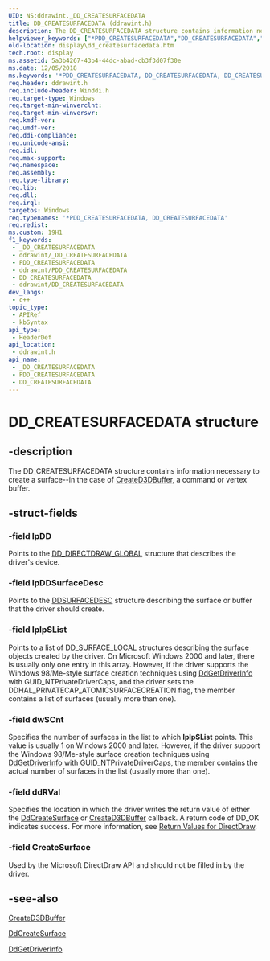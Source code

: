 ```yaml
---
UID: NS:ddrawint._DD_CREATESURFACEDATA
title: DD_CREATESURFACEDATA (ddrawint.h)
description: The DD_CREATESURFACEDATA structure contains information necessary to create a surface--in the case of CreateD3DBuffer, a command or vertex buffer.
helpviewer_keywords: ["*PDD_CREATESURFACEDATA","DD_CREATESURFACEDATA","DD_CREATESURFACEDATA structure [Display Devices]","ddrawint/DD_CREATESURFACEDATA","ddstrcts_bd51b416-f5b7-4a68-833b-7102de67488c.xml","display.dd_createsurfacedata"]
old-location: display\dd_createsurfacedata.htm
tech.root: display
ms.assetid: 5a3b4267-43b4-44dc-abad-cb3f3d07f30e
ms.date: 12/05/2018
ms.keywords: '*PDD_CREATESURFACEDATA, DD_CREATESURFACEDATA, DD_CREATESURFACEDATA structure [Display Devices], ddrawint/DD_CREATESURFACEDATA, ddstrcts_bd51b416-f5b7-4a68-833b-7102de67488c.xml, display.dd_createsurfacedata'
req.header: ddrawint.h
req.include-header: Winddi.h
req.target-type: Windows
req.target-min-winverclnt: 
req.target-min-winversvr: 
req.kmdf-ver: 
req.umdf-ver: 
req.ddi-compliance: 
req.unicode-ansi: 
req.idl: 
req.max-support: 
req.namespace: 
req.assembly: 
req.type-library: 
req.lib: 
req.dll: 
req.irql: 
targetos: Windows
req.typenames: '*PDD_CREATESURFACEDATA, DD_CREATESURFACEDATA'
req.redist: 
ms.custom: 19H1
f1_keywords:
 - _DD_CREATESURFACEDATA
 - ddrawint/_DD_CREATESURFACEDATA
 - PDD_CREATESURFACEDATA
 - ddrawint/PDD_CREATESURFACEDATA
 - DD_CREATESURFACEDATA
 - ddrawint/DD_CREATESURFACEDATA
dev_langs:
 - c++
topic_type:
 - APIRef
 - kbSyntax
api_type:
 - HeaderDef
api_location:
 - ddrawint.h
api_name:
 - _DD_CREATESURFACEDATA
 - PDD_CREATESURFACEDATA
 - DD_CREATESURFACEDATA
---
```


# DD_CREATESURFACEDATA structure


## -description

The DD_CREATESURFACEDATA structure contains information necessary to create a surface--in the case of <a href="/windows/desktop/api/ddrawint/nc-ddrawint-pdd_createsurface">CreateD3DBuffer</a>, a command or vertex buffer.

## -struct-fields

### -field lpDD

Points to the <a href="/windows/desktop/api/ddrawint/ns-ddrawint-dd_directdraw_global">DD_DIRECTDRAW_GLOBAL</a> structure that describes the driver's device.

### -field lpDDSurfaceDesc

Points to the <a href="/previous-versions/windows/hardware/drivers/ff550339(v=vs.85)">DDSURFACEDESC</a> structure describing the surface or buffer that the driver should create.

### -field lplpSList

Points to a list of <a href="/windows/desktop/api/ddrawint/ns-ddrawint-dd_surface_local">DD_SURFACE_LOCAL</a> structures describing the surface objects created by the driver. On Microsoft Windows 2000 and later, there is usually only one entry in this array. However, if the driver supports the Windows 98/Me-style surface creation techniques using <a href="/windows/desktop/api/ddrawint/nc-ddrawint-pdd_getdriverinfo">DdGetDriverInfo</a> with GUID_NTPrivateDriverCaps, and the driver sets the DDHAL_PRIVATECAP_ATOMICSURFACECREATION flag, the member contains a list of surfaces (usually more than one).

### -field dwSCnt

Specifies the number of surfaces in the list to which <b>lplpSList</b> points. This value is usually 1 on Windows 2000 and later. However, if the driver support the Windows 98/Me-style surface creation techniques using <a href="/windows/desktop/api/ddrawint/nc-ddrawint-pdd_getdriverinfo">DdGetDriverInfo</a> with GUID_NTPrivateDriverCaps, the member contains the actual number of surfaces in the list (usually more than one).

### -field ddRVal

Specifies the location in which the driver writes the return value of either the <a href="/previous-versions/windows/hardware/drivers/ff549263(v=vs.85)">DdCreateSurface</a> or <a href="/windows/desktop/api/ddrawint/nc-ddrawint-pdd_createsurface">CreateD3DBuffer</a> callback. A return code of DD_OK indicates success. For more information, see <a href="/windows-hardware/drivers/display/return-values-for-directdraw">Return Values for DirectDraw</a>.

### -field CreateSurface

Used by the Microsoft DirectDraw API and should not be filled in by the driver.

## -see-also

<a href="/windows/desktop/api/ddrawint/nc-ddrawint-pdd_createsurface">CreateD3DBuffer</a>



<a href="/previous-versions/windows/hardware/drivers/ff549263(v=vs.85)">DdCreateSurface</a>



<a href="/windows/desktop/api/ddrawint/nc-ddrawint-pdd_getdriverinfo">DdGetDriverInfo</a>


